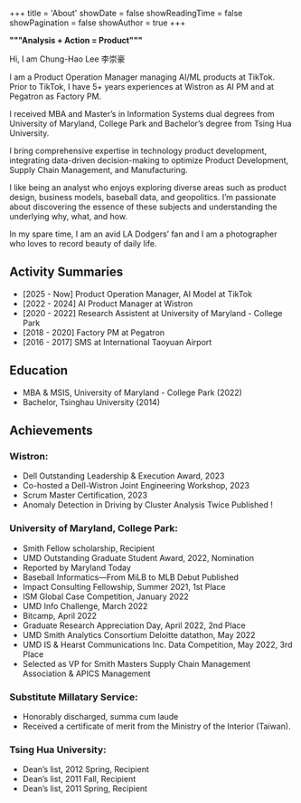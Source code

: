 +++
title = 'About'
showDate = false
showReadingTime = false
showPagination = false
showAuthor = true
+++

**"""Analysis + Action = Product"""**

Hi, I am Chung-Hao Lee 李崇豪

I am a Product Operation Manager managing AI/ML products at TikTok. Prior to TikTok, I have 5+ years experiences at Wistron as AI PM and at Pegatron as Factory PM.

I received MBA and Master’s in Information Systems dual degrees from University of Maryland, College Park and Bachelor’s degree from Tsing Hua University.

I bring comprehensive expertise in technology product development, integrating data-driven decision-making to optimize Product Development, Supply Chain Management, and Manufacturing. 

I like being an analyst who enjoys exploring diverse areas such as product design, business models, baseball data, and geopolitics.
I’m passionate about discovering the essence of these subjects and understanding the underlying why, what, and how.

In my spare time, I am an avid LA Dodgers’ fan and I am a photographer who loves to record beauty of daily life.

## Activity Summaries
* [2025 - Now] Product Operation Manager, AI Model at TikTok
* [2022 - 2024] AI Product Manager at Wistron
* [2020 - 2022] Research Assistent at University of Maryland - College Park
* [2018 - 2020] Factory PM at Pegatron
* [2016 - 2017] SMS at International Taoyuan Airport

## Education 
* MBA & MSIS, University of Maryland - College Park (2022)
* Bachelor, Tsinghau University (2014)

## Achievements
### Wistron:
* Dell Outstanding Leadership & Execution Award, 2023
* Co-hosted a Dell-Wistron Joint Engineering Workshop, 2023
* Scrum Master Certification, 2023
* Anomaly Detection in Driving by Cluster Analysis Twice Published !

### University of Maryland, College Park:
* Smith Fellow scholarship, Recipient
* UMD Outstanding Graduate Student Award, 2022, Nomination
* Reported by Maryland Today
* Baseball Informatics—From MiLB to MLB Debut Published 
* Impact Consulting Fellowship, Summer 2021, 1st Place
* ISM Global Case Competition, January 2022
* UMD Info Challenge, March 2022
* Bitcamp, April 2022
* Graduate Research Appreciation Day, April 2022, 2nd Place
* UMD Smith Analytics Consortium Deloitte datathon, May 2022
* UMD IS & Hearst Communications Inc. Data Competition, May 2022, 3rd Place
* Selected as VP for Smith Masters Supply Chain Management Association & APICS Management

### Substitute Millatary Service:
* Honorably discharged, summa cum laude
* Received a certificate of merit from the Ministry of the Interior (Taiwan).

### Tsing Hua University:
* Dean’s list, 2012 Spring, Recipient
* Dean’s list, 2011 Fall, Recipient
* Dean’s list, 2011 Spring, Recipient
